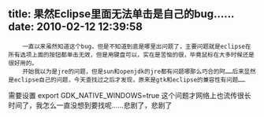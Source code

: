 title: 果然Eclipse里面无法单击是自己的bug……
date: 2010-02-12 12:39:58
---

        一直以来虽然知道这个bug，但是不知道到底是哪里出问题了，主要问题就是eclipse在所有选项上面的按钮都单击无效，但是用键盘可以，实在是苦恼的很，毕竟鼠标在大多时候还是很好用的。
        开始我以为是jre的问题，但是sun和openjdk的jre都有问题哪那么巧合的阿……后来显然是eclipse自己的问题，今天查找过之后才发现，原来是gtk和eclipse的兼容性有问题……
需要设置
export GDK_NATIVE_WINDOWS=true
这个问题才网络上也流传很长时间了，我怎么一直没想到要找呢……悲剧了，悲剧了